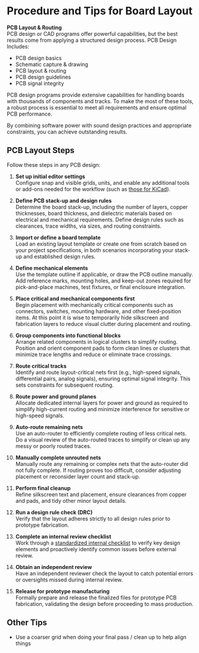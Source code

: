 # Procedure and Tips for Board Layout

**PCB Layout & Routing**  
PCB design or CAD programs offer powerful capabilities, but the best results come from applying a structured design process. PCB Design Includes:

- PCB design basics
- Schematic capture & drawing
- PCB layout & routing
- PCB design guidelines
- PCB signal integrity

PCB design programs provide extensive capabilities for handling boards with thousands of components and tracks. To make the most of these tools, a robust process is essential to meet all requirements and ensure optimal PCB performance.

By combining software power with sound design practices and appropriate constraints, you can achieve outstanding results.

## PCB Layout Steps

Follow these steps in any PCB design:

1. **Set up initial editor settings**  
   Configure snap and visible grids, units, and enable any additional tools or add-ons needed for the workflow (such as [those for KiCad](./kicad_tools.md)).

2. **Define PCB stack-up and design rules**  
   Determine the board stack-up, including the number of layers, copper thicknesses, board thickness, and dielectric materials based on electrical and mechanical requirements. Define design rules such as clearances, trace widths, via sizes, and routing constraints.

3. **Import or define a board template**  
   Load an existing layout template or create one from scratch based on your project specifications, in both scenarios incorporating your stack-up and established design rules.

4. **Define mechanical elements**  
   Use the template outline if applicable, or draw the PCB outline manually. Add reference marks, mounting holes, and keep-out zones required for pick-and-place machines, test fixtures, or final enclosure integration.

5. **Place critical and mechanical components first**  
   Begin placement with mechanically critical components such as connectors, switches, mounting hardware, and other fixed-position items. At this point it is wise to temporarily hide silkscreen and fabrication layers to reduce visual clutter during placement and routing.

6. **Group components into functional blocks**  
   Arrange related components in logical clusters to simplify routing. Position and orient component pads to form clean lines or clusters that minimize trace lengths and reduce or eliminate trace crossings.

7. **Route critical tracks**  
   Identify and route layout-critical nets first (e.g., high-speed signals, differential pairs, analog signals), ensuring optimal signal integrity. This sets constraints for subsequent routing.

8. **Route power and ground planes**  
   Allocate dedicated internal layers for power and ground as required to simplify high-current routing and minimize interference for sensitive or high-speed signals.

9. **Auto-route remaining nets**  
   Use an auto-router to efficiently complete routing of less critical nets. Do a visual review of the auto-routed traces to simplify or clean up any messy or poorly routed traces.

10. **Manually complete unrouted nets**  
    Manually route any remaining or complex nets that the auto-router did not fully complete. If routing proves too difficult, consider adjusting placement or reconsider layer count and stack-up.

11. **Perform final cleanup**  
    Refine silkscreen text and placement, ensure clearances from copper and pads, and tidy other minor layout details.

12. **Run a design rule check (DRC)**  
    Verify that the layout adheres strictly to all design rules prior to prototype fabrication.

13. **Complete an internal review checklist**  
    Work through a [standardized internal checklist](./review_checklist.md) to verify key design elements and proactively identify common issues before external review.

14. **Obtain an independent review**  
    Have an independent reviewer check the layout to catch potential errors or oversights missed during internal review.

15. **Release for prototype manufacturing**  
    Formally prepare and release the finalized files for prototype PCB fabrication, validating the design before proceeding to mass production.

## Other Tips

- Use a coarser grid when doing your final pass / clean up to help align things

